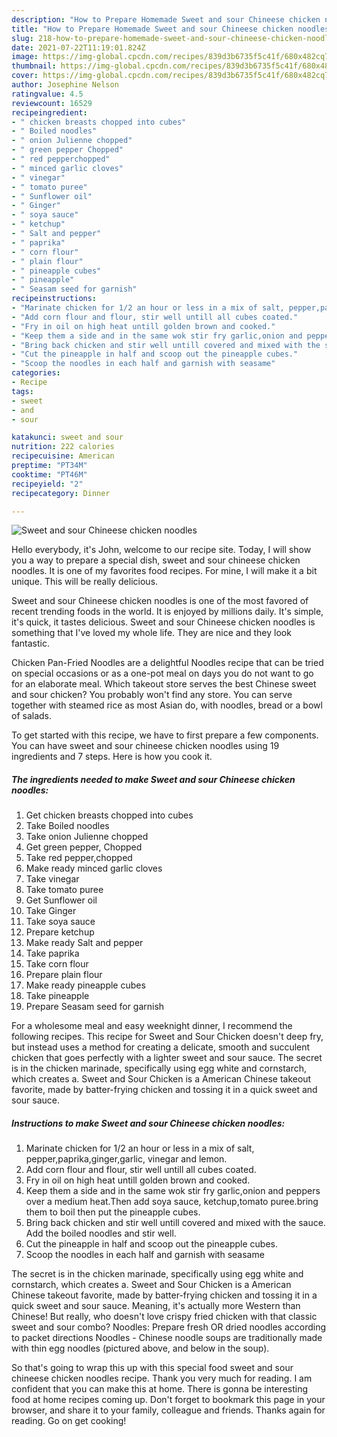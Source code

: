 ```yaml
---
description: "How to Prepare Homemade Sweet and sour Chineese chicken noodles"
title: "How to Prepare Homemade Sweet and sour Chineese chicken noodles"
slug: 218-how-to-prepare-homemade-sweet-and-sour-chineese-chicken-noodles
date: 2021-07-22T11:19:01.824Z
image: https://img-global.cpcdn.com/recipes/839d3b6735f5c41f/680x482cq70/sweet-and-sour-chineese-chicken-noodles-recipe-main-photo.jpg
thumbnail: https://img-global.cpcdn.com/recipes/839d3b6735f5c41f/680x482cq70/sweet-and-sour-chineese-chicken-noodles-recipe-main-photo.jpg
cover: https://img-global.cpcdn.com/recipes/839d3b6735f5c41f/680x482cq70/sweet-and-sour-chineese-chicken-noodles-recipe-main-photo.jpg
author: Josephine Nelson
ratingvalue: 4.5
reviewcount: 16529
recipeingredient:
- " chicken breasts chopped into cubes"
- " Boiled noodles"
- " onion Julienne chopped"
- " green pepper Chopped"
- " red pepperchopped"
- " minced garlic cloves"
- " vinegar"
- " tomato puree"
- " Sunflower oil"
- " Ginger"
- " soya sauce"
- " ketchup"
- " Salt and pepper"
- " paprika"
- " corn flour"
- " plain flour"
- " pineapple cubes"
- " pineapple"
- " Seasam seed for garnish"
recipeinstructions:
- "Marinate chicken for 1/2 an hour or less in a mix of salt, pepper,paprika,ginger,garlic, vinegar and lemon."
- "Add corn flour and flour, stir well untill all cubes coated."
- "Fry in oil on high heat untill golden brown and cooked."
- "Keep them a side and in the same wok stir fry garlic,onion and peppers over a medium heat.Then add soya sauce, ketchup,tomato puree.bring them to boil then put the pineapple cubes."
- "Bring back chicken and stir well untill covered and mixed with the sauce. Add the boiled noodles and stir well."
- "Cut the pineapple in half and scoop out the pineapple cubes."
- "Scoop the noodles in each half and garnish with seasame"
categories:
- Recipe
tags:
- sweet
- and
- sour

katakunci: sweet and sour 
nutrition: 222 calories
recipecuisine: American
preptime: "PT34M"
cooktime: "PT46M"
recipeyield: "2"
recipecategory: Dinner

---
```



![Sweet and sour Chineese chicken noodles](https://img-global.cpcdn.com/recipes/839d3b6735f5c41f/680x482cq70/sweet-and-sour-chineese-chicken-noodles-recipe-main-photo.jpg)

Hello everybody, it's John, welcome to our recipe site. Today, I will show you a way to prepare a special dish, sweet and sour chineese chicken noodles. It is one of my favorites food recipes. For mine, I will make it a bit unique. This will be really delicious.

Sweet and sour Chineese chicken noodles is one of the most favored of recent trending foods in the world. It is enjoyed by millions daily. It's simple, it's quick, it tastes delicious. Sweet and sour Chineese chicken noodles is something that I've loved my whole life. They are nice and they look fantastic.

Chicken Pan-Fried Noodles are a delightful Noodles recipe that can be tried on special occasions or as a one-pot meal on days you do not want to go for an elaborate meal. Which takeout store serves the best Chinese sweet and sour chicken? You probably won&#39;t find any store. You can serve together with steamed rice as most Asian do, with noodles, bread or a bowl of salads.


To get started with this recipe, we have to first prepare a few components. You can have sweet and sour chineese chicken noodles using 19 ingredients and 7 steps. Here is how you cook it.

<!--inarticleads1-->

##### The ingredients needed to make Sweet and sour Chineese chicken noodles:

1. Get  chicken breasts chopped into cubes
1. Take  Boiled noodles
1. Take  onion Julienne chopped
1. Get  green pepper, Chopped
1. Take  red pepper,chopped
1. Make ready  minced garlic cloves
1. Take  vinegar
1. Take  tomato puree
1. Get  Sunflower oil
1. Take  Ginger
1. Take  soya sauce
1. Prepare  ketchup
1. Make ready  Salt and pepper
1. Take  paprika
1. Take  corn flour
1. Prepare  plain flour
1. Make ready  pineapple cubes
1. Take  pineapple
1. Prepare  Seasam seed for garnish


For a wholesome meal and easy weeknight dinner, I recommend the following recipes. This recipe for Sweet and Sour Chicken doesn&#39;t deep fry, but instead uses a method for creating a delicate, smooth and succulent chicken that goes perfectly with a lighter sweet and sour sauce. The secret is in the chicken marinade, specifically using egg white and cornstarch, which creates a. Sweet and Sour Chicken is a American Chinese takeout favorite, made by batter-frying chicken and tossing it in a quick sweet and sour sauce. 

<!--inarticleads2-->

##### Instructions to make Sweet and sour Chineese chicken noodles:

1. Marinate chicken for 1/2 an hour or less in a mix of salt, pepper,paprika,ginger,garlic, vinegar and lemon.
1. Add corn flour and flour, stir well untill all cubes coated.
1. Fry in oil on high heat untill golden brown and cooked.
1. Keep them a side and in the same wok stir fry garlic,onion and peppers over a medium heat.Then add soya sauce, ketchup,tomato puree.bring them to boil then put the pineapple cubes.
1. Bring back chicken and stir well untill covered and mixed with the sauce. Add the boiled noodles and stir well.
1. Cut the pineapple in half and scoop out the pineapple cubes.
1. Scoop the noodles in each half and garnish with seasame


The secret is in the chicken marinade, specifically using egg white and cornstarch, which creates a. Sweet and Sour Chicken is a American Chinese takeout favorite, made by batter-frying chicken and tossing it in a quick sweet and sour sauce. Meaning, it&#39;s actually more Western than Chinese! But really, who doesn&#39;t love crispy fried chicken with that classic sweet and sour combo? Noodles: Prepare fresh OR dried noodles according to packet directions Noodles - Chinese noodle soups are traditionally made with thin egg noodles (pictured above, and below in the soup). 

So that's going to wrap this up with this special food sweet and sour chineese chicken noodles recipe. Thank you very much for reading. I am confident that you can make this at home. There is gonna be interesting food at home recipes coming up. Don't forget to bookmark this page in your browser, and share it to your family, colleague and friends. Thanks again for reading. Go on get cooking!
